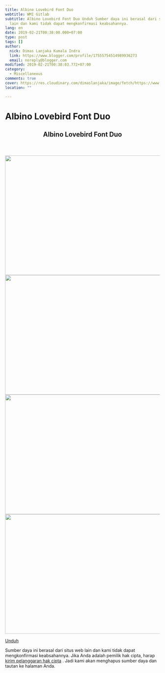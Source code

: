```yaml
---
title: Albino Lovebird Font Duo
webtitle: WMI Gitlab
subtitle: Albino Lovebird Font Duo Unduh Sumber daya ini berasal dari situs web
  lain dan kami tidak dapat mengkonfirmasi keabsahannya.
lang: en
date: 2019-02-21T00:38:00.000+07:00
type: post
tags: []
author:
  nick: Dimas Lanjaka Kumala Indra
  link: https://www.blogger.com/profile/17555754514989936273
  email: noreply@blogger.com
modified: 2019-02-21T00:38:03.772+07:00
category:
  - Miscellaneous
comments: true
cover: https://res.cloudinary.com/dimaslanjaka/image/fetch/https://www.uxfree.com/wp-content/uploads/2019/01/albino-lovebird-font-duo.jpg
location: ""

---
```


<h1 for="title" class="notranslate">Albino Lovebird  Font Duo</h1>  <div>  <div class="main main-detail pw"><div class="content" id="J_mainCont">  <article><header class="entry-header"><h1 class="title-detail" for="title"> <span class="notranslate"> Albino Lovebird Font Duo</span> </h1></header><div class="article-detail"><p><img class="alignnone size-full wp-image-778653" src="https://res.cloudinary.com/dimaslanjaka/image/fetch/https://www.uxfree.com/wp-content/uploads/2019/01/albino-lovebird-font-duo.jpg" width="580" height="388"><img class="alignnone size-full wp-image-778653" src="https://res.cloudinary.com/dimaslanjaka/image/fetch/https://www.uxfree.com/wp-content/uploads/2019/01/albino-lovebird-font-duo.jpg" width="580" height="388"><img class="alignnone size-full wp-image-778655" src="https://res.cloudinary.com/dimaslanjaka/image/fetch/https://www.uxfree.com/wp-content/uploads/2019/01/albino-lovebird-font-duo-1-1.jpg" width="580" height="388"><img class="alignnone size-full wp-image-778656" src="https://res.cloudinary.com/dimaslanjaka/image/fetch/https://www.uxfree.com/wp-content/uploads/2019/01/albino-lovebird-font-duo-2.jpg" width="580" height="388"></p></div></article><div class="article-ctrlbar"><div class="ac-main"><div class="onp-locker-call" data-lock-id="onpLock443517"><p> <a class="btn-download" href="http://dimaslanjaka-storage.000webhostapp.com/uxfree.php?path=/dload/778622" target="_blank" rel="noopener noreferer nofollow"><i class="icf icon-dlb"></i></a> <span class="notranslate"> <a class="btn-download" href="http://dimaslanjaka-storage.000webhostapp.com/uxfree.php?path=/dload/778622" target="_blank" rel="noopener noreferer nofollow"><span>Unduh</span></a></span> </p></div></div></div>  <p class="tip-txt"> <span class="notranslate"> Sumber daya ini berasal dari situs web lain dan kami tidak dapat mengkonfirmasi keabsahannya.</span> <span class="notranslate"> Jika Anda adalah pemilik hak cipta, harap <a class="hl" href="https://dimaslanjaka.github.io/page/safelink.html?url=aHR0cHM6Ly93d3cudXhmcmVlLmNvbS9hcHBlYWwvP3RpdGxlPUFsYmlubytMb3ZlYmlyZCslMjYlMjM4MjExJTNCK0ZvbnQrRHVvJnVybD1odHRwcyUzQSUyRiUyRnd3dy51eGZyZWUuY29tJTJGYWxiaW5vLWxvdmViaXJkLWZvbnQtZHVvJTJG" target="_blank">kirim pelanggaran hak cipta</a> .</span> <span class="notranslate"> Jadi kami akan menghapus sumber daya dan tautan ke halaman Anda.</span> </p>  <div></div>  </div></div>  <script src="https://cdnjs.cloudflare.com/ajax/libs/jquery/3.3.1/jquery.min.js"></script><script src="https://cdnjs.cloudflare.com/ajax/libs/jQuery-linkify/2.1.7/linkify.min.js"></script><script src="https://cdnjs.cloudflare.com/ajax/libs/jQuery-linkify/2.1.7/linkify-jquery.min.js"></script><script src="https://codepen.io/dimaslanjaka/pen/BGwZLP.js"></script>  </div>  <script src="https://codepen.io/dimaslanjaka/pen/aQRrbR.js"></script>  